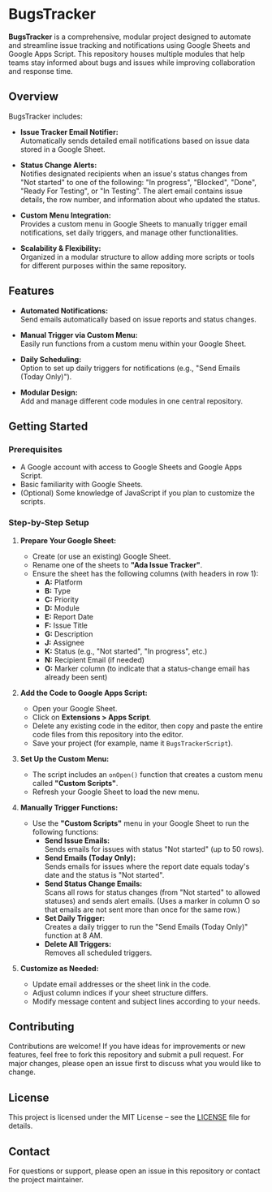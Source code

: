 # BugsTracker

**BugsTracker** is a comprehensive, modular project designed to automate and streamline issue tracking and notifications using Google Sheets and Google Apps Script. This repository houses multiple modules that help teams stay informed about bugs and issues while improving collaboration and response time.

## Overview

BugsTracker includes:

- **Issue Tracker Email Notifier:**  
  Automatically sends detailed email notifications based on issue data stored in a Google Sheet.

- **Status Change Alerts:**  
  Notifies designated recipients when an issue's status changes from "Not started" to one of the following: "In progress", "Blocked", "Done", "Ready For Testing", or "In Testing". The alert email contains issue details, the row number, and information about who updated the status.

- **Custom Menu Integration:**  
  Provides a custom menu in Google Sheets to manually trigger email notifications, set daily triggers, and manage other functionalities.

- **Scalability & Flexibility:**  
  Organized in a modular structure to allow adding more scripts or tools for different purposes within the same repository.

## Features

- **Automated Notifications:**  
  Send emails automatically based on issue reports and status changes.

- **Manual Trigger via Custom Menu:**  
  Easily run functions from a custom menu within your Google Sheet.

- **Daily Scheduling:**  
  Option to set up daily triggers for notifications (e.g., "Send Emails (Today Only)").

- **Modular Design:**  
  Add and manage different code modules in one central repository.

## Getting Started

### Prerequisites

- A Google account with access to Google Sheets and Google Apps Script.
- Basic familiarity with Google Sheets.
- (Optional) Some knowledge of JavaScript if you plan to customize the scripts.

### Step-by-Step Setup

1. **Prepare Your Google Sheet:**
   - Create (or use an existing) Google Sheet.
   - Rename one of the sheets to **"Ada Issue Tracker"**.
   - Ensure the sheet has the following columns (with headers in row 1):
     - **A:** Platform  
     - **B:** Type  
     - **C:** Priority  
     - **D:** Module  
     - **E:** Report Date  
     - **F:** Issue Title  
     - **G:** Description  
     - **J:** Assignee  
     - **K:** Status (e.g., "Not started", "In progress", etc.)
     - **N:** Recipient Email (if needed)
     - **O:** Marker column (to indicate that a status-change email has already been sent)

2. **Add the Code to Google Apps Script:**
   - Open your Google Sheet.
   - Click on **Extensions > Apps Script**.
   - Delete any existing code in the editor, then copy and paste the entire code files from this repository into the editor.
   - Save your project (for example, name it `BugsTrackerScript`).

3. **Set Up the Custom Menu:**
   - The script includes an `onOpen()` function that creates a custom menu called **"Custom Scripts"**.
   - Refresh your Google Sheet to load the new menu.

4. **Manually Trigger Functions:**
   - Use the **"Custom Scripts"** menu in your Google Sheet to run the following functions:
     - **Send Issue Emails:**  
       Sends emails for issues with status "Not started" (up to 50 rows).
     - **Send Emails (Today Only):**  
       Sends emails for issues where the report date equals today's date and the status is "Not started".
     - **Send Status Change Emails:**  
       Scans all rows for status changes (from "Not started" to allowed statuses) and sends alert emails. (Uses a marker in column O so that emails are not sent more than once for the same row.)
     - **Set Daily Trigger:**  
       Creates a daily trigger to run the "Send Emails (Today Only)" function at 8 AM.
     - **Delete All Triggers:**  
       Removes all scheduled triggers.

5. **Customize as Needed:**
   - Update email addresses or the sheet link in the code.
   - Adjust column indices if your sheet structure differs.
   - Modify message content and subject lines according to your needs.

## Contributing

Contributions are welcome! If you have ideas for improvements or new features, feel free to fork this repository and submit a pull request. For major changes, please open an issue first to discuss what you would like to change.

## License

This project is licensed under the MIT License – see the [LICENSE](LICENSE) file for details.

## Contact

For questions or support, please open an issue in this repository or contact the project maintainer.

